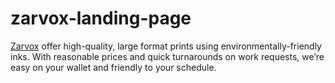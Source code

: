 # zarvox-landing-page

[Zarvox](https://daviddadev.github.io/zarvox-landing-page/) offer high-quality, large format prints using environmentally-friendly inks. With reasonable prices and quick turnarounds on work requests, we’re easy on your wallet and friendly to your schedule.
